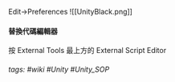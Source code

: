 
Edit->Preferences
![[UnityBlack.png]]

#### 替換代碼編輯器
按 External Tools
最上方的 External Script Editor

###### tags: #wiki #Unity #Unity_SOP 
